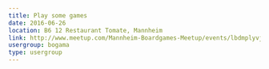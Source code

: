 ```yaml
---
title: Play some games
date: 2016-06-26
location: B6 12 Restaurant Tomate, Mannheim
link: http://www.meetup.com/Mannheim-Boardgames-Meetup/events/lbdmplyvjbjc/
usergroup: bogama
type: usergroup
---
```

